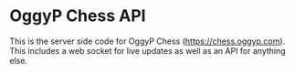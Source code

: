 # OggyP Chess API

This is the server side code for OggyP Chess (https://chess.oggyp.com). This includes a web socket for live updates as well as an API for anything else. 
